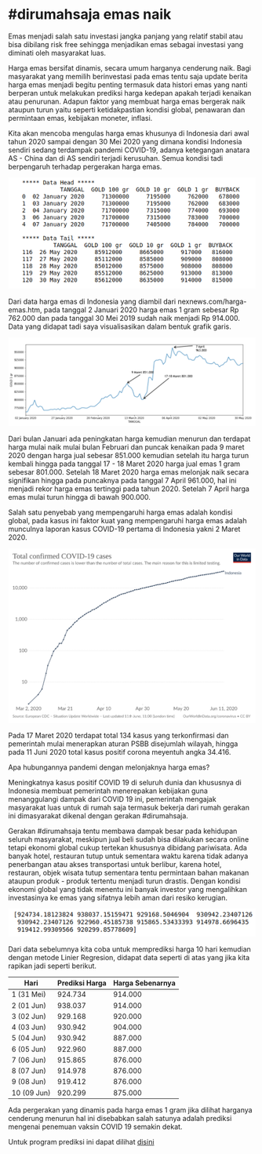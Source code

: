 # **#dirumahsaja emas naik**

Emas menjadi salah satu investasi jangka panjang yang relatif stabil atau bisa dibilang risk free sehingga menjadikan emas sebagai investasi yang diminati oleh masyarakat luas.

Harga emas bersifat dinamis, secara umum harganya cenderung naik. Bagi masyarakat yang memilih berinvestasi pada emas tentu saja update berita harga emas menjadi begitu penting termasuk data histori emas yang nanti berperan untuk melakukan prediksi harga kedepan apakah terjadi kenaikan atau penurunan. Adapun faktor yang membuat harga emas bergerak naik ataupun turun yaitu seperti ketidakpastian kondisi global, penawaran dan permintaan emas, kebijakan moneter, inflasi.

Kita akan mencoba mengulas harga emas khusunya di Indonesia dari awal tahun 2020 sampai dengan 30 Mei 2020 yang dimana kondisi Indonesia sendiri sedang terdampak pandemi COVID-19, adanya ketegangan anatara AS - China dan di AS sendiri terjadi kerusuhan. Semua kondisi tadi berpengaruh terhadap pergerakan harga emas.

![df](df1.png)

Dari data harga emas di Indonesia yang diambil dari nexnews.com/harga-emas.htm, pada tanggal 2 Januari 2020 harga emas 1 gram sebesar Rp 762.000 dan pada tanggal 30 Mei 2019 sudah naik menjadi Rp 914.000. Data yang didapat tadi saya visualisasikan dalam bentuk grafik garis.

![grafik](g1.png)

Dari bulan Januari ada peningkatan harga kemudian menurun dan terdapat harga mulai naik mulai bulan Februari dan puncak kenaikan pada 9 maret 2020 dengan harga jual sebesar 851.000 kemudian setelah itu harga turun kembali hingga pada tanggal 17 - 18 Maret 2020 harga jual emas 1 gram sebesar 801.000. Setelah 18 Maret 2020 harga emas melonjak naik secara signifikan hingga pada puncaknya pada tanggal 7 April 961.000, hal ini menjadi rekor harga emas tertinggi pada tahun 2020. Setelah 7 April harga emas mulai turun hingga di bawah 900.000.

Salah satu penyebab yang mempengaruhi harga emas adalah kondisi global, pada kasus ini faktor kuat yang mempengaruhi harga emas adalah munculnya laporan kasus COVID-19 pertama di Indonesia yakni 2 Maret 2020.

![kasus](total-cases-covid-19.svg)

Pada 17 Maret 2020 terdapat total 134 kasus yang terkonfirmasi dan pemerintah mulai menerapkan aturan PSBB disejumlah wilayah, hingga pada 11 Juni 2020 total kasus positif corona meyentuh angka 34.416.

Apa hubungannya pandemi dengan melonjaknya harga emas?

Meningkatnya kasus positif COVID 19 di seluruh dunia dan khususnya di Indonesia membuat pemerintah menerepakan kebijakan guna menanggulangi dampak dari COVID 19 ini, pemerintah mengajak masyarakat luas untuk di rumah saja termasuk bekerja dari rumah gerakan ini dimasyarakat dikenal dengan gerakan #dirumahsaja.

Gerakan #dirumahsaja tentu membawa dampak besar pada kehidupan seluruh masyarakat, meskipun jual beli sudah bisa dilakukan secara online tetapi ekonomi global cukup tertekan khususnya dibidang pariwisata. Ada banyak hotel, restauran tutup untuk sementara waktu karena tidak adanya penerbangan atau akses transportasi untuk berlibur, karena hotel, restauran, objek wisata tutup sementara tentu permintaan bahan makanan ataupun produk - produk tertentu menjadi turun drastis. Dengan kondisi ekonomi global yang tidak menentu ini banyak investor yang mengalihkan investasinya ke emas yang sifatnya lebih aman dari resiko kerugian.

![prediksi](prediksi.png)


Dari data sebelumnya kita coba untuk memprediksi harga 10 hari kemudian dengan metode Linier Regresion, didapat data seperti di atas yang jika kita rapikan jadi seperti berikut.


|Hari                |Prediksi Harga                          |Harga Sebenarnya                         |
|----------------|-------------------------------|-----------------------------|
|1 (31 Mei)|924.734|914.000
|2 (01 Jun)|938.037|914.000
|3 (02 Jun)|929.168|920.000
|4 (03 Jun)|930.942|904.000
|5 (04 Jun)|930.942|887.000
|6 (05 Jun)|922.960|887.000
|7 (06 Jun)|915.865|876.000
|8 (07 Jun)|914.978|876.000
|9 (08 Jun)|919.412|876.000
|10 (09 Jun)|920.299|875.000


Ada pergerakan yang dinamis pada harga emas 1 gram jika dilihat harganya cenderung menurun hal ini disebabkan salah satunya adalah prediksi mengenai penemuan vaksin COVID 19 semakin dekat.

Untuk program prediksi ini dapat dilihat [disini](https://github.com/IanNarsa/iannarsa.github.io/blob/master/gold%20predict.ipynb)